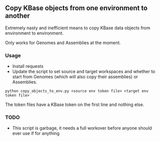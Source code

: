 ## Copy KBase objects from one environment to another

Extremely nasty and inefficient means to copy KBase data objects from environment to environment.

Only works for Genomes and Assemblies at the moment.

### Usage

* Install requests
* Update the script to set source and target workspaces and whether to start from Genomes
  (which will also copy their assemblies) or Assemblies.

```
python copy_objects_to_env.py <source env token file> <target env token file>
```

The token files have a KBase token on the first line and nothing else.

### TODO

* This script is garbage, it needs a full workover before anyone should ever use if for anything